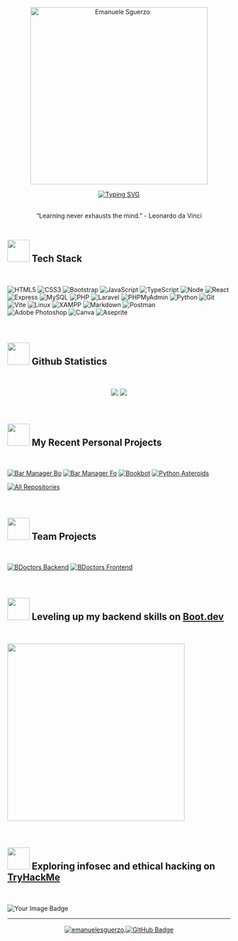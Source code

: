 <!--Intro-->
<p align="center">
    <img width="400" alt="Emanuele Sguerzo" src="https://github.com/user-attachments/assets/a3a97292-35ca-49fb-be2f-52dc6e9f9a91" />
</p>


<p align="center">
  <a href="https://git.io/typing-svg">
    <img 
      src="https://readme-typing-svg.demolab.com?font=Fira+Code&duration=4000&pause=1000&color=00ADB5&center=true&width=435&lines=Welcome+to+my+profile!+;I+love+coding%2C+gaming+and+reading.;Currently+learning+PHP+%26+Laravel.;Seeking+project+collaborations.;Learning+something+new+every+day." 
      alt="Typing SVG" />
  </a>
</p>

<br>

<!--Quote-->
<div align="center">
  “Learning never exhausts the mind.” - Leonardo da Vinci
</div>

<br>

<!--Tech Stack-->
<h2 align="left">  <img src="https://media0.giphy.com/media/v1.Y2lkPTc5MGI3NjExM3hwZjZuM2Y5aWoyYzJld3c1aGllMmcyOHNmZjAzdWJwZmhyZXFqYSZlcD12MV9pbnRlcm5hbF9naWZfYnlfaWQmY3Q9cw/dXkewidie4SLwZY87T/giphy.gif" width="50"> Tech Stack </h2>

<br>

<div align="left">
  
  ![HTML5](https://img.shields.io/badge/html5-%23E34F26.svg?style=for-the-badge&logo=html5&logoColor=white) 
  ![CSS3](https://img.shields.io/badge/css3-%231572B6.svg?style=for-the-badge&logo=css3&logoColor=white) 
  ![Bootstrap](https://img.shields.io/badge/bootstrap-%238511FA.svg?style=for-the-badge&logo=bootstrap&logoColor=white) 
  ![JavaScript](https://img.shields.io/badge/javascript-%23323330.svg?style=for-the-badge&logo=javascript&logoColor=%23F7DF1E) 
  ![TypeScript](https://img.shields.io/badge/TypeScript-007ACC?style=for-the-badge&logo=typescript&logoColor=white) 
  ![Node](https://img.shields.io/badge/Node%20js-339933?style=for-the-badge&logo=nodedotjs&logoColor=white) 
  ![React](https://img.shields.io/badge/react-%2320232a.svg?style=for-the-badge&logo=react&logoColor=%2361DAFB) 
  ![Express](https://img.shields.io/badge/Express%20js-000000?style=for-the-badge&logo=express&logoColor=white) 
  ![MySQL](https://img.shields.io/badge/mysql-4479A1.svg?style=for-the-badge&logo=mysql&logoColor=white) 
  ![PHP](https://img.shields.io/badge/php-%23777BB4.svg?style=for-the-badge&logo=php&logoColor=white) 
  ![Laravel](https://img.shields.io/badge/laravel-%23FF2D20.svg?style=for-the-badge&logo=laravel&logoColor=white) 
  ![PHPMyAdmin](https://img.shields.io/badge/phpmyadmin-6C78AF?style=for-the-badge&logo=phpmyadmin&logoColor=white) 
  ![Python](https://img.shields.io/badge/Python-FFD43B?style=for-the-badge&logo=python&logoColor=blue) 
  ![Git](https://img.shields.io/badge/git-%23F05033.svg?style=for-the-badge&logo=git&logoColor=white) 
  ![Vite](https://img.shields.io/badge/Vite-B73BFE?style=for-the-badge&logo=vite&logoColor=FFD62E) 
  ![Linux](https://img.shields.io/badge/Linux-FCC624?style=for-the-badge&logo=linux&logoColor=black) 
  ![XAMPP](https://img.shields.io/badge/Xampp-F37623?style=for-the-badge&logo=xampp&logoColor=white) 
  ![Markdown](https://img.shields.io/badge/markdown-%23000000.svg?style=for-the-badge&logo=markdown&logoColor=white) 
  ![Postman](https://img.shields.io/badge/Postman-FF6C37?style=for-the-badge&logo=Postman&logoColor=white)  
  ![Adobe Photoshop](https://img.shields.io/badge/adobe%20photoshop-%2331A8FF.svg?style=for-the-badge&logo=adobe%20photoshop&logoColor=white) 
  ![Canva](https://img.shields.io/badge/Canva-%2300C4CC.svg?style=for-the-badge&logo=Canva&logoColor=white) 
  ![Aseprite](https://img.shields.io/badge/Aseprite-FFFFFF?style=for-the-badge&logo=Aseprite&logoColor=#7D929E)

</div>

<br>

<!--Statistiche Github-->
<h2 align="left"> <img src="https://media3.giphy.com/media/v1.Y2lkPTc5MGI3NjExbGN0MnJhbDJqaWFmOGJyNndxYXZ0ZGYxZmJzMXBuNXo2MXRkbW1udCZlcD12MV9pbnRlcm5hbF9naWZfYnlfaWQmY3Q9cw/DSmAIq32kNQm1X6K8m/giphy.gif" width="50"> Github Statistics</h2>

<br>

<div align="center">
  
  ![](https://nirzak-streak-stats.vercel.app/?user=emanuelesguerzo&theme=vision-friendly-dark&hide_border=true)
  ![](https://github-readme-stats.vercel.app/api/top-langs/?username=emanuelesguerzo&hide_border=true&include_all_commits=true&count_private=true&layout=compact&bg_color=1F222E&title_color=ffb000&text_color=ffffff)
  
</div>

<br>

<!--Progetti Personali-->
<h2>  <img src="https://media3.giphy.com/media/v1.Y2lkPTc5MGI3NjExZnd2ZGU3cmplZG91eGVoZmZ0YjMxbHNvY3hmMG1jbGcyM3EzZmtyMSZlcD12MV9pbnRlcm5hbF9naWZfYnlfaWQmY3Q9cw/THvAQ9mQF4CY8O3FOr/giphy.gif" width="50"> My Recent Personal Projects</h2>

<br>

<div align="left">
  
  [![Bar Manager Bo](https://github-readme-stats.vercel.app/api/pin/?username=emanuelesguerzo&repo=bar-manager-bo&bg_color=1F222E&title_color=ffb000&hide_border=true&icon_color=ffb000&text_color=ffffff)](https://github.com/emanuelesguerzo/bar-manager-bo)
  [![Bar Manager Fo](https://github-readme-stats.vercel.app/api/pin/?username=emanuelesguerzo&repo=bar-manager-fo&bg_color=1F222E&title_color=ffb000&hide_border=true&icon_color=ffb000&text_color=ffffff)](https://github.com/emanuelesguerzo/bar-manager-fo)
  [![Bookbot](https://github-readme-stats.vercel.app/api/pin/?username=emanuelesguerzo&repo=bookbot&bg_color=1F222E&title_color=ffb000&hide_border=true&icon_color=ffb000&text_color=ffffff)](https://github.com/emanuelesguerzo/bookbot)
  [![Python Asteroids](https://github-readme-stats.vercel.app/api/pin/?username=emanuelesguerzo&repo=python-asteroids&bg_color=1F222E&title_color=ffb000&hide_border=true&icon_color=ffb000&text_color=ffffff)](https://github.com/emanuelesguerzo/python-asteroids)
  
</div>

<a href="https://github.com/emanuelesguerzo?tab=repositories"><img alt="All Repositories" title="All Repositories" src="https://custom-icon-badges.demolab.com/badge/-Click%20Here%20For%20All%20My%20Repos-1F222E?style=for-the-badge&logoColor=white&logo=repo"/></a>

<br>

<!--Progetti a cui ho collaborato-->
<h2>  <img src="https://media3.giphy.com/media/v1.Y2lkPTc5MGI3NjExY2R3dGlpZ2M3d2txYzFocXk4ZjdxZHl0ZHE5cWwweDFuemdxdjFjdCZlcD12MV9pbnRlcm5hbF9naWZfYnlfaWQmY3Q9cw/xACl6QoEJykKGIplyp/giphy.gif" width="50"> Team Projects</h2>

<br>

<div align="left">
  
  [![BDoctors Backend](https://github-readme-stats.vercel.app/api/pin/?username=mbaisotti99&repo=project-work-backend&show_owner=true&bg_color=1F222E&title_color=ffb000&hide_border=true&icon_color=ffb000&text_color=ffffff)](https://github.com/mbaisotti99/project-work-backend)
  [![BDoctors Frontend](https://github-readme-stats.vercel.app/api/pin/?username=mbaisotti99&repo=pw-bdoctors-frontend&show_owner=true&bg_color=1F222E&title_color=ffb000&hide_border=true&icon_color=ffb000&text_color=ffffff)](https://github.com/mbaisotti99/pw-bdoctors-frontend)

</div>

<br>

<!--Boot.dev-->
<h2>
    <img src="https://media0.giphy.com/media/v1.Y2lkPTc5MGI3NjExMWxpOXNhbnYxYmRlYWJyaXZjeXNtd3RweXc5dGcwMnEza3E3MWFrMCZlcD12MV9pbnRlcm5hbF9naWZfYnlfaWQmY3Q9cw/K0se0vQYyIidZ3oAym/giphy.gif" width="50">
  Leveling up my backend skills on 
  <a href="https://www.boot.dev/u/vhale">
    Boot.dev
  </a>
</h2>  

<br>

<p align="left">
  <img width="400" src="https://api.boot.dev/v1/users/public/3190acbc-01f6-4ac8-9bdd-89b25c395408/thumbnail" >
</p>

<br>

<!--TryHackMe-->
<h2>
    <img src="https://media3.giphy.com/media/v1.Y2lkPTc5MGI3NjExY2FpaDVsdWJtN2Ixc3Q4a2I2bDludTZ1cXJmcHY1Ynp2dzI2ZXA3dCZlcD12MV9pbnRlcm5hbF9naWZfYnlfaWQmY3Q9cw/CfFQcSCxeG1HeMgPWz/giphy.gif" width="50">
    Exploring infosec and ethical hacking on
    <a href="https://tryhackme.com/p/Vhale">
        TryHackMe
    </a>
</h2>

<br>

<p align="left">
  <img src="https://tryhackme-badges.s3.amazonaws.com/Vhale.png" alt="Your Image Badge" />
</p>

<hr>

<!--Visite e Follower-->
<div align="center">
  <a href="#">
      <img src="https://komarev.com/ghpvc/?username=emanuelesguerzo&abbreviated=true&color=blue" alt="emanuelesguerzo" align="center" /> 
  <a/>
  <a href="https://github.com/emanuelesguerzo?tab=followers">
    <img src="https://img.shields.io/github/followers/emanuelesguerzo?label=Followers&style=social" alt="GitHub Badge" align="center">
  <a/>
</div>
<!---
SoldirVhale/SoldirVhale is a ✨ special ✨ repository because its `README.md` (this file) appears on your GitHub profile.
You can click the Preview link to take a look at your changes.
--->
